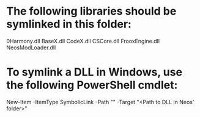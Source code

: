 # The following libraries should be symlinked in this folder:

0Harmony.dll
BaseX.dll
CodeX.dll
CSCore.dll
FrooxEngine.dll
NeosModLoader.dll

# To symlink a DLL in Windows, use the following PowerShell cmdlet:

New-Item -ItemType SymbolicLink -Path "<Path to Symlink in Repo>" -Target "<Path to DLL in Neos' folder>"